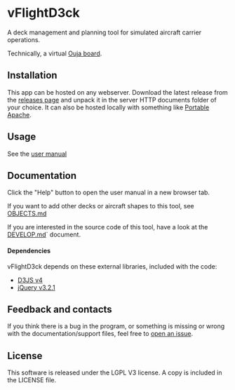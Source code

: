 # vFlightD3ck #

A deck management and planning tool for simulated aircraft carrier operations.

Technically, a virtual [Ouja board](https://commons.wikimedia.org/wiki/Category:Ouija_boards_(aircraft_carrier)).

## Installation
This app can be hosted on any webserver.
Download the latest release from the [releases page] and unpack it in the server HTTP documents folder of your choice.
It can also be hosted locally with something like [Portable Apache](https://apr.apache.org/).

## Usage
See the [user manual](doc/MANUAL.md)

## Documentation
Click the "Help" button to open the user manual in a new browser tab.

If you want to add other decks or aircraft shapes to this tool,
see [OBJECTS.md](doc/OBJECTS.md)

If you are interested in the source code of this tool,
have a look at the [DEVELOP.md](doc/DEVELOP.md)` document.

#### Dependencies
vFlightD3ck depends on these external libraries, included with the code:

- [D3JS v4](https://d3js.org/)
- [jQuery v3.2.1](https://jquery.com/)

## Feedback and contacts
If you think there is a bug in the program, or something is missing or wrong
with the documentation/support files, feel free to [open an issue].

## License
This software is released under the LGPL V3 license.
A copy is included in the LICENSE file.

[open an issue]: issues
[releases page]: releases